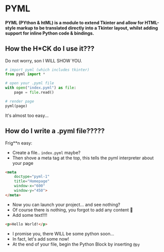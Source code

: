 <h1>PYML</h1>
<h4>PYML (<strong>PY</strong>thon & ht<strong>ML</strong>) is a module to extend Tkinter and allow for HTML-style markup to be translated directly into a Tkinter layout, whilst adding support for inline Python code & bindings.</h4>

<h2>How the H*CK do I use it???</h2>

<p>Do not worry, son I WILL SHOW YOU.</p>

```py
# import pyml (which includes tkinter)
from pyml import *

# open your .pyml file
with open("index.pyml") as file:
    page = file.read()

# render page
pyml(page)
```

<p>It's almost too easy...</p>

<h2>How do I write a .pyml file?????</h2>

<p>Frig**n easy:</p>

<ul>
    <li>Create a file.. <code>index.pyml</code> maybe?</li>
    <li>Then shove a meta tag at the top, this tells the pyml interpreter about your page</li>
</ul>

```html
<meta
    doctype="pyml-1"
    title="Homepage"
    window-x="600"
    window-y="450">
</meta>
```
    
<ul>
    <li>Now you can launch your project... and see nothing?</li>
    <li>Of course there is nothing, you forgot to add any content 🤬</li>
    <li>Add some text!!!!</li>
</ul>

```html
<p>Hello World!</p>
```

<ul>
    <li>I promise you, there WILL be some python soon...</li>
    <li>In fact, let's add some now!</li>
    <li>At the end of your file, begin the Python Block by inserting <code>@py</code></li>
</ul>
